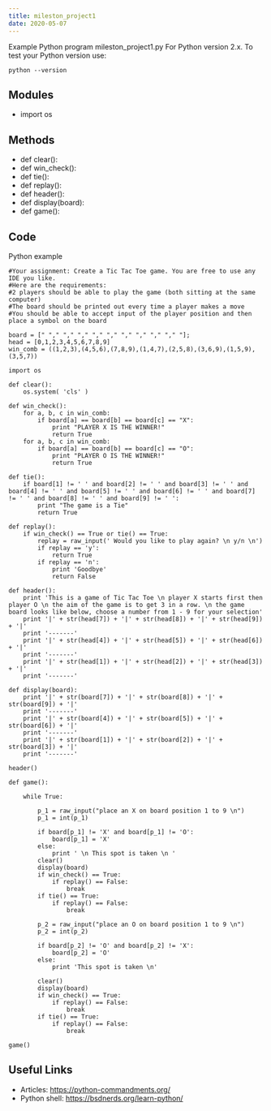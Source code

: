 ```yaml
---
title: mileston_project1
date: 2020-05-07
---
```

Example Python program mileston_project1.py
For Python version 2.x.
To test your Python version use:

    python --version

## Modules

* import os

## Methods

* def clear():
* def win_check():
* def tie():
* def replay():
* def header():
* def display(board):
* def game():

## Code

Python example

    #Your assignment: Create a Tic Tac Toe game. You are free to use any IDE you like.
    #Here are the requirements:
    #2 players should be able to play the game (both sitting at the same computer)
    #The board should be printed out every time a player makes a move
    #You should be able to accept input of the player position and then place a symbol on the board
    
    board = [" "," "," "," "," "," "," "," "," "," "];
    head = [0,1,2,3,4,5,6,7,8,9]
    win_comb = ((1,2,3),(4,5,6),(7,8,9),(1,4,7),(2,5,8),(3,6,9),(1,5,9),(3,5,7))
    
    import os
    
    def clear():
        os.system( 'cls' )
    
    def win_check():
        for a, b, c in win_comb:
            if board[a] == board[b] == board[c] == "X":
                print "PLAYER X IS THE WINNER!"
                return True
        for a, b, c in win_comb:
            if board[a] == board[b] == board[c] == "O":
                print "PLAYER O IS THE WINNER!"
                return True
    
    def tie():
        if board[1] != ' ' and board[2] != ' ' and board[3] != ' ' and board[4] != ' ' and board[5] != ' ' and board[6] != ' ' and board[7] != ' ' and board[8] != ' ' and board[9] != ' ':
            print "The game is a Tie"
            return True
    
    def replay():
        if win_check() == True or tie() == True:
            replay = raw_input(' Would you like to play again? \n y/n \n')
            if replay == 'y':
                return True
            if replay == 'n':
                print 'Goodbye'
                return False
    
    def header():
        print 'This is a game of Tic Tac Toe \n player X starts first then player O \n the aim of the game is to get 3 in a row. \n the game board looks like below, choose a number from 1 - 9 for your selection'
        print '|' + str(head[7]) + '|' + str(head[8]) + '|' + str(head[9]) + '|'
        print '-------'
        print '|' + str(head[4]) + '|' + str(head[5]) + '|' + str(head[6]) + '|'
        print '-------'
        print '|' + str(head[1]) + '|' + str(head[2]) + '|' + str(head[3]) + '|'
        print '-------'
    
    def display(board):
        print '|' + str(board[7]) + '|' + str(board[8]) + '|' + str(board[9]) + '|'
        print '-------'
        print '|' + str(board[4]) + '|' + str(board[5]) + '|' + str(board[6]) + '|'
        print '-------'
        print '|' + str(board[1]) + '|' + str(board[2]) + '|' + str(board[3]) + '|'
        print '-------'
    
    header()
    
    def game():
    
        while True:
    
            p_1 = raw_input("place an X on board position 1 to 9 \n")
            p_1 = int(p_1)
    
            if board[p_1] != 'X' and board[p_1] != 'O':
                board[p_1] = 'X'
            else:
                print ' \n This spot is taken \n '
            clear()
            display(board)
            if win_check() == True:
                if replay() == False:
                    break
            if tie() == True:
                if replay() == False:
                    break
    
            p_2 = raw_input("place an O on board position 1 to 9 \n")
            p_2 = int(p_2)
    
            if board[p_2] != 'O' and board[p_2] != 'X':
                board[p_2] = 'O'
            else:
                print 'This spot is taken \n'
    
            clear()
            display(board)
            if win_check() == True:
                if replay() == False:
                    break
            if tie() == True:
                if replay() == False:
                    break
    
    game()
    

## Useful Links

- Articles: https://python-commandments.org/
- Python shell: https://bsdnerds.org/learn-python/
